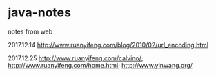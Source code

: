 # java-notes
notes from web

2017.12.14
http://www.ruanyifeng.com/blog/2010/02/url_encoding.html

2017.12.25
http://www.ruanyifeng.com/calvino/; 
http://www.ruanyifeng.com/home.html; 
http://www.yinwang.org/

